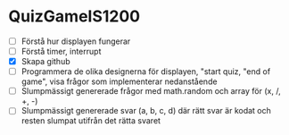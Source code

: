 # QuizGameIS1200



- [ ] Förstå hur displayen fungerar
- [ ] Förstå timer, interrupt
- [x] Skapa github
- [ ] Programmera de olika designerna för displayen, "start quiz, "end of game", visa frågor som implementerar nedanstående
- [ ] Slumpmässigt genererade frågor med math.random och array för (x, /, +, -)
- [ ] Slumpmässigt genererade svar (a, b, c, d) där rätt svar är kodat och resten slumpat utifrån det rätta svaret
